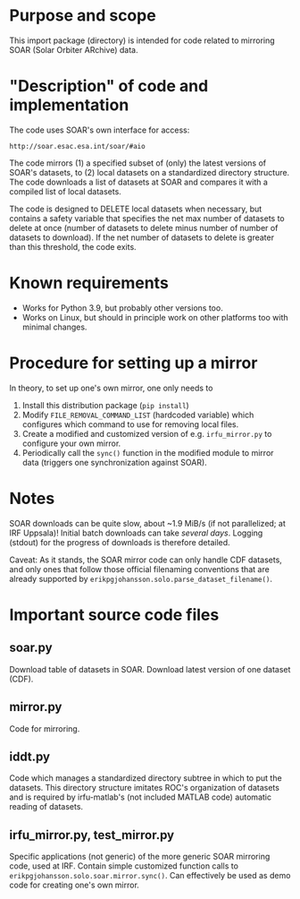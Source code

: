 # Purpose and scope

This import package (directory) is intended for code related to mirroring SOAR
(Solar Orbiter ARchive) data.

# "Description" of code and implementation

The code uses SOAR's own interface for access:

`http://soar.esac.esa.int/soar/#aio`

The code mirrors (1) a specified subset of (only) the latest versions of SOAR's
datasets, to (2) local datasets on a standardized directory structure. The code
downloads a list of datasets at SOAR and compares it with a compiled list of
local datasets.

The code is designed to DELETE local datasets when necessary, but contains a
safety variable that specifies the net max number of datasets to delete at
once (number of datasets to delete minus number of number of datasets to
download). If the net number of datasets to delete is greater than this
threshold, the code exits.

# Known requirements

- Works for Python 3.9, but probably other versions too.
- Works on Linux, but should in principle work on other platforms too with
  minimal changes.

# Procedure for setting up a mirror

In theory, to set up one's own mirror, one only needs to

1. Install this distribution package (`pip install`)
2. Modify `FILE_REMOVAL_COMMAND_LIST` (hardcoded variable) which configures
   which command to use for removing local files.
3. Create a modified and customized version of e.g. `irfu_mirror.py` to
   configure your own mirror.
4. Periodically call the `sync()` function in the modified module to mirror
   data (triggers one synchronization against SOAR).

# Notes

SOAR downloads can be quite slow, about ~1.9 MiB/s (if not parallelized; at
IRF Uppsala)! Initial batch downloads can take _several days_. Logging (stdout)
for the progress of downloads is therefore detailed.

Caveat: As it stands, the SOAR mirror code can only handle CDF datasets, and
only ones that follow those official filenaming conventions that are already
supported by `erikpgjohansson.solo.parse_dataset_filename()`.

# Important source code files

## soar.py

Download table of datasets in SOAR. Download latest version of one dataset
(CDF).

## mirror.py

Code for mirroring.

## iddt.py

Code which manages a standardized directory subtree in which to put the
datasets. This directory structure imitates ROC's organization of datasets
and is required by irfu-matlab's (not included MATLAB code) automatic reading
of datasets.

## irfu_mirror.py, test_mirror.py

Specific applications (not generic) of the more generic SOAR mirroring code,
used at IRF. Contain simple customized function calls to
`erikpgjohansson.solo.soar.mirror.sync()`. Can effectively be used as demo
code for creating one's own mirror.
